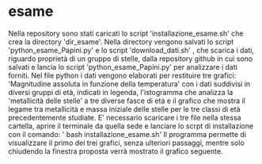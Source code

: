 # esame
Nella repository sono stati caricati lo script 'installazione_esame.sh' che crea la directory 'dir_esame'. Nella directory vengono salvati lo script 'python_esame_Papini.py' e lo script  'download_dati.sh' , che scarica i dati, riguardo proprietà di un gruppo di stelle, dalla repository github in cui sono salvati e lancia lo script 'python_esame_Papini.py' per analizzare i dati forniti. Nel file python i dati vengono elaborati per restituire tre grafici: 'Magnitudine assoluta in funzione della temperatura' con i dati suddivisi in diversi gruppi di età, indicati in legenda, l'istogramma che analizza la 'metallicità delle stelle' a tre diverse fasce di età e il grafico che mostra il legame tra metallicità e massa iniziale delle stelle per le tre classi di età precedentemente studiate.
E' necessario scaricare i tre file nella stessa cartella, aprire il terminale da quella sede e lanciare lo scrpt di installazione con il comando: ' bash installazione_esame.sh'
Il programma permette di visualizzare il primo dei trei grafici, senza ulteriori passaggi, mentre solo chiudendo la finestra proposta verrà mostrato il grafico seguente.

